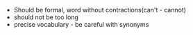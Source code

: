 
- Should be formal, word without contractions(can't - cannot)
- should not be too long
- precise vocabulary - be careful with synonyms
